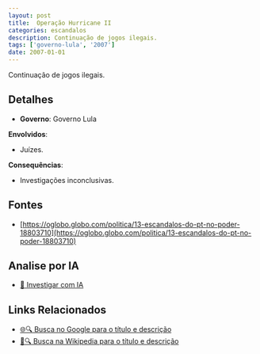 ```yaml
---
layout: post
title:  Operação Hurricane II
categories: escandalos
description: Continuação de jogos ilegais.
tags: ['governo-lula', '2007']
date: 2007-01-01
---
```


Continuação de jogos ilegais.

## Detalhes
- **Governo**: Governo Lula

**Envolvidos**:
- Juízes.


**Consequências**:
- Investigações inconclusivas.


## Fontes
- [https://oglobo.globo.com/politica/13-escandalos-do-pt-no-poder-18803710](https://oglobo.globo.com/politica/13-escandalos-do-pt-no-poder-18803710)


## Analise por IA
- [🤖 Investigar com IA](https://www.perplexity.ai/search?q=Opera%C3%A7%C3%A3o%20Hurricane%20II%20Continua%C3%A7%C3%A3o%20de%20jogos%20ilegais.%20Governo%20Lula)

## Links Relacionados
- [🌐🔍 Busca no Google para o título e descrição](https://www.google.com/search?q=Opera%C3%A7%C3%A3o%20Hurricane%20II%20Continua%C3%A7%C3%A3o%20de%20jogos%20ilegais.%20Governo%20Lula)
- [📖🔍 Busca na Wikipedia para o título e descrição](https://pt.wikipedia.org/w/index.php?search=Opera%C3%A7%C3%A3o%20Hurricane%20II%20Continua%C3%A7%C3%A3o%20de%20jogos%20ilegais.%20Governo%20Lula)

